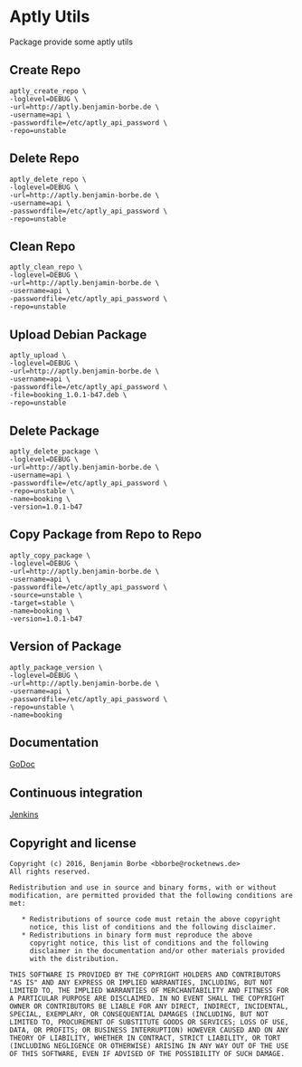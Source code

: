 # Aptly Utils


Package provide some aptly utils


                

## Create Repo

```
aptly_create_repo \
-loglevel=DEBUG \
-url=http://aptly.benjamin-borbe.de \
-username=api \
-passwordfile=/etc/aptly_api_password \
-repo=unstable
```

## Delete Repo

```
aptly_delete_repo \
-loglevel=DEBUG \
-url=http://aptly.benjamin-borbe.de \
-username=api \
-passwordfile=/etc/aptly_api_password \
-repo=unstable
```

## Clean Repo

```
aptly_clean_repo \
-loglevel=DEBUG \
-url=http://aptly.benjamin-borbe.de \
-username=api \
-passwordfile=/etc/aptly_api_password \
-repo=unstable
```

## Upload Debian Package

```
aptly_upload \
-loglevel=DEBUG \
-url=http://aptly.benjamin-borbe.de \
-username=api \
-passwordfile=/etc/aptly_api_password \
-file=booking_1.0.1-b47.deb \
-repo=unstable
```

## Delete Package

```
aptly_delete_package \
-loglevel=DEBUG \
-url=http://aptly.benjamin-borbe.de \
-username=api \
-passwordfile=/etc/aptly_api_password \
-repo=unstable \
-name=booking \
-version=1.0.1-b47
```

## Copy Package from Repo to Repo

```
aptly_copy_package \
-loglevel=DEBUG \
-url=http://aptly.benjamin-borbe.de \
-username=api \
-passwordfile=/etc/aptly_api_password \
-source=unstable \
-target=stable \
-name=booking \
-version=1.0.1-b47
```

## Version of Package

```
aptly_package_version \
-loglevel=DEBUG \
-url=http://aptly.benjamin-borbe.de \
-username=api \
-passwordfile=/etc/aptly_api_password \
-repo=unstable \
-name=booking
```

## Documentation

[GoDoc](http://godoc.org/github.com/bborbe/aptly_utils/)

## Continuous integration

[Jenkins](https://www.benjamin-borbe.de/jenkins/job/Go-Aptly-Utils/)

## Copyright and license

    Copyright (c) 2016, Benjamin Borbe <bborbe@rocketnews.de>
    All rights reserved.
    
    Redistribution and use in source and binary forms, with or without
    modification, are permitted provided that the following conditions are
    met:
    
       * Redistributions of source code must retain the above copyright
         notice, this list of conditions and the following disclaimer.
       * Redistributions in binary form must reproduce the above
         copyright notice, this list of conditions and the following
         disclaimer in the documentation and/or other materials provided
         with the distribution.

    THIS SOFTWARE IS PROVIDED BY THE COPYRIGHT HOLDERS AND CONTRIBUTORS
    "AS IS" AND ANY EXPRESS OR IMPLIED WARRANTIES, INCLUDING, BUT NOT
    LIMITED TO, THE IMPLIED WARRANTIES OF MERCHANTABILITY AND FITNESS FOR
    A PARTICULAR PURPOSE ARE DISCLAIMED. IN NO EVENT SHALL THE COPYRIGHT
    OWNER OR CONTRIBUTORS BE LIABLE FOR ANY DIRECT, INDIRECT, INCIDENTAL,
    SPECIAL, EXEMPLARY, OR CONSEQUENTIAL DAMAGES (INCLUDING, BUT NOT
    LIMITED TO, PROCUREMENT OF SUBSTITUTE GOODS OR SERVICES; LOSS OF USE,
    DATA, OR PROFITS; OR BUSINESS INTERRUPTION) HOWEVER CAUSED AND ON ANY
    THEORY OF LIABILITY, WHETHER IN CONTRACT, STRICT LIABILITY, OR TORT
    (INCLUDING NEGLIGENCE OR OTHERWISE) ARISING IN ANY WAY OUT OF THE USE
    OF THIS SOFTWARE, EVEN IF ADVISED OF THE POSSIBILITY OF SUCH DAMAGE.
